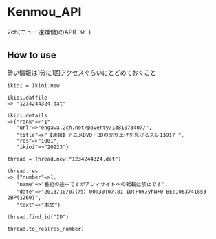 Kenmou_API
==========

2ch(ニュー速嫌儲)のAPI( ˇ౪ˇ )

## How to use

勢い情報は1分に1回アクセスぐらいにとどめておくこと

```
ikioi = Ikioi.new

ikioi.datfile
=> "1234244324.dat"

ikioi.details
=>{"rank"=>"1",
   "url"=>"engawa.2ch.net/poverty/1381073407/",
   "title"=>"【速報】アニメDVD・BDの売り上げを見守るスレ13917 ",
   "res"=>"1001",
   "ikioi"=>"20223"}

thread = Thread.new("1234244324.dat")

thread.res
=> {"number"=>1,
   "name"=>"番組の途中ですがアフィサイトへの転載は禁止です",
   "date"=>"2013/10/07(月) 00:30:07.81 ID:P0Y/yhN+0 BE:1063741853-2BP(1260)",
   "text"=>"本文"}

thread.find_id("ID")

thread.to_res(res_number)
```